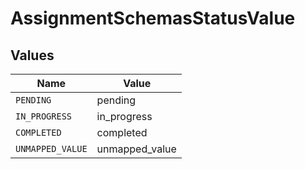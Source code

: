 # AssignmentSchemasStatusValue


## Values

| Name             | Value            |
| ---------------- | ---------------- |
| `PENDING`        | pending          |
| `IN_PROGRESS`    | in_progress      |
| `COMPLETED`      | completed        |
| `UNMAPPED_VALUE` | unmapped_value   |